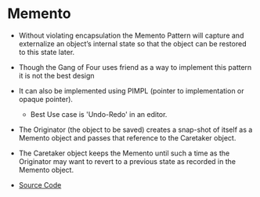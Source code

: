# Memento
* Without violating encapsulation the Memento Pattern will capture and externalize an object’s internal state
so that the object can be restored to this state later.

* Though the Gang of Four uses friend as a way to implement this pattern it is not the best design
* It can also be implemented using PIMPL (pointer to implementation or opaque pointer).
    * Best Use case is 'Undo-Redo' in an editor.

* The Originator (the object to be saved) creates a snap-shot of itself as a Memento object and passes that reference to the Caretaker object.
* The Caretaker object keeps the Memento until such a time as the Originator may want to revert to a previous state as recorded in the Memento object.
* [Source Code](main.cc)